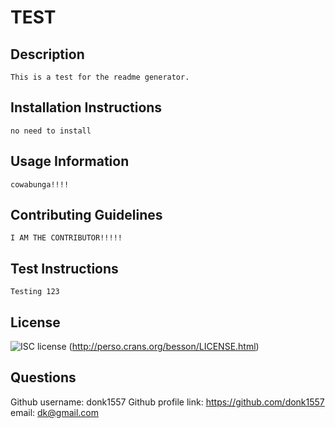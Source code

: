 
  # TEST
  ## Description
    This is a test for the readme generator.
  ## Installation Instructions
    no need to install
  ## Usage Information
    cowabunga!!!!
  ## Contributing Guidelines
    I AM THE CONTRIBUTOR!!!!!
  ## Test Instructions
    Testing 123
  ## License
  ![ISC license](https://img.shields.io/badge/License-ISC-green.svg) (http://perso.crans.org/besson/LICENSE.html)
  ## Questions
  Github username: donk1557
  Github profile link: https://github.com/donk1557
  email: dk@gmail.com